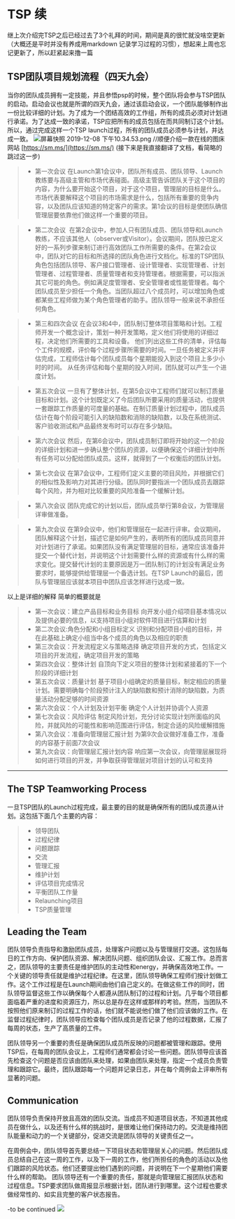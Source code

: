 # TSP 续
继上次介绍完TSP之后已经过去了3个礼拜的时间，期间是真的很忙就没啥空更新（大概还是平时并没有养成用markdown 记录学习过程的习惯），想起来上周也忘记更新了，所以赶紧起来撸一篇
## TSP团队项目规划流程（四天九会）
当你的团队成员拥有一定技能，并且参悟psp的时候，整个团队将会参与TSP团队的启动。启动会议也就是所谓的四天九会，通过该启动会议，一个团队能够制作出一份比较详细的计划。为了成为一个团结高效的工作组，所有的成员必须对计划进行承诺。为了达成一致的承诺，TSP应把所有的成员包括在而共同制订这个计划。所以，通过完成这样一个TSP launch过程，所有的团队成员必须参与计划，并达成一致。
![屏幕快照 2019-12-08 下午10.34.53.png](https://i.loli.net/2019/12/08/CQ5wLgzvGeVphl7.png)
//顺便介绍一款在线的图床网站 [https://sm.ms/](https://sm.ms/)
(接下来是我直接翻译了文档，看简略的跳过这一步)
>* 第一次会议
在Launch第1会议中，团队所有成员、团队领导、Launch教练要与高级主管和市场代表碰面。高级主管告诉团队关于这个项目的内容，为什么要开始这个项目，对于这个项目，管理层的目标是什么。市场代表要解释这个项目的市场需求是什么，包括所有重要的竞争内容，以及团队应该知道的特定客户的需求。第1会议的目标是使团队确信管理层要依靠他们做这样一个重要的项目。

>* 第二次会议
 在第2会议中，参加人只有团队成员、团队领导和Launch教练，不应该其他人（observer或Visitor）。会议期间，团队按已定义好的一系列步骤来制订进行高效团队工作所需要的条件。在第2会议中，团队对它的目标和所选择的团队角色进行文档化。标准的TSP团队角色包括团队领导、客户接口管理者、设计管理者、实现管理者、计划管理者、过程管理者、质量管理者和支持管理者。根据需要，可以指派其它可能的角色。例如满足度管理者、安全管理者或性能管理者。每个团队成员至少担任一个角色。当团队超过八个成员时，可以增加角色或都某些工程师做为某个角色管理者的助手。团队领导一般来说不承担任何角色。

>* 第三和四次会议
在会议3和4中，团队制订整体项目策略和计划。工程师开发一个概念设计，策划一种开发策略，定义他们将使用的详细过程，决定他们所需要的工具和设备。
他们列出这些工件的清单，评估每个工件的规模，评价每个过程步骤所需要的时间。一旦任务被定义并评估完成，工程师估计每个团队成员每个星期能投入到这个项目上多少小时的时间。
从任务评估和每个星期的投入时间，团队就可以产生一个进度计划。

>* 第五次会议
一旦有了整体计划，在第5会议中工程师们就可以制订质量目标和计划。这个计划既定义了今后团队所要采用的质量活动，也提供一套跟踪工作质量的可度量的基础。在制订质量计划过程中，团队成员估计在每个阶段可能引入的缺陷数和消除的缺陷数，以及在系统测试、客户验收测试和产品最终发布时可以存在多少缺陷。

>* 第六次会议
然后，在第6会议中，团队成员制订即将开始的这一个阶段的详细计划和进一步确认整个团队的资源，以便确保这个详细计划中所有任务可以分配给团队成员。这样，就得到了一个权衡后的团队计划。


>* 第七次会议
在第7会议中，工程师们定义主要的项目风险，并根据它们的相似性及影响力对其进行分级。团队同时要指派一个团队成员去跟踪每个风险，并为相对比较重要的风险准备一个缓解计划。

>* 第八次会议
团队完成它的计划以后，团队成员举行第8会议，为管理层详审做准备。


>* 第九次会议
在第9会议中，他们和管理层在一起进行评审。会议期间，团队解释这个计划，描述它是如何产生的，表明所有的团队成员同意并对计划进行了承诺。如果团队没有满足管理层的目标，通常应该准备并提交一个替代计划，并说明这个计划需要什么样的资源或有什么样的需求变化。提交替代计划的主要原因是万一团队制订的计划没有满足业务要求时，能够提供给管理层一个备选计划。在TSP Launch的最后，团队与管理层应该就本项目中团队应该怎样进行达成一致。

以上是详细的解释
简单的概要就是
>* 第一次会议：建立产品目标和业务目标
向开发小组介绍项目基本情况以及提供必要的信息，以支持项目小组对软件项目进行估算和计划
>* 第二次会议:角色分配和小组目标定义
识别和分配项目小组的目标，并在此基础上确定小组当中各个成员的角色以及相应的职责
>* 第三次会议：开发流程定义与策略选择
确定项目开发的方式，包括定义项目的开发流程，确定项目开发的策略
>* 第四次会议：整体计划
自顶向下定义项目的整体计划和紧接着的下一个阶段的详细计划
>* 第五次会议：质量计划
基于项目小组确定的质量目标，制定相应的质量计划。需要明确每个阶段预计注入的缺陷数和预计消除的缺陷数，为质量活动分配足够的时间资源
>* 第六次会议：个人计划及计划平衡
确定个人计划并协调个人资源
>* 第七次会议：风险评估
制定风险计划，充分讨论实现计划所面临的风险，并就风险的可能性和影响范围进行评估，制定合适的风险缓解措施
>* 第八次会议：准备向管理层汇报计划
为第9次会议做好准备工作，准备的内容基于前面7次会议
>* 第九次会议：向管理层汇报计划内容
响应第一次会议，向管理层展现将如何进行项目的开发，并争取获得管理层对项目计划的认可和支持

---
## The TSP Teamworking Process

一旦TSP团队的Launch过程完成，最主要的目的就是确保所有的团队成员遵从计划。这包括下面几个主要的内容：

>* 领导团队
>* 过程纪律
>* 问题跟踪
>* 交流
>* 管理汇报
>* 维护计划
>* 评估项目完成情况
>* 平衡团队工作量
>* Relaunching项目
>* TSP质量管理

## Leading the Team

团队领导负责指导和激励团队成员，处理客户问题以及与管理层打交道。这包括每日的工作方向、保护团队资源、解决团队问题、组织团队会议、汇报工作。总而言之，团队领导的主要责任是维护团队的主动性和energy，并确保高效地工作。一个关键的领导责任就是维护过程纪律。在这里，团队领导确保工程师们按计划做工作。这个工作过程是在Launch期间由他们自己定义的。在做这些工作的同时，团队领导监督这些工作以确保每个人都遵从团队制订的过程和计划。几乎每个项目都面临着严重的进度和资源压力，所以总是存在这样或那样的考验。然而，当团队不按照他们原来制订的过程工作的话，他们就不能说他们做了他们应该做的工作。在监督过程纪律时，团队领导应检查每个团队成员是否记录了他的过程数据，汇报了每周的状态，生产了高质量的工件。

团队领导另一个重要的责任是确保团队成员所反映的问题都被管理和跟踪。使用TSP后，在每周的团队会议上，工程师们通常都会讨论一些问题。团队领导应该首先检查这个问题是否应该由团队来处理，如果由团队来处理，指定一个成员负责管理和跟踪它。最终，团队跟踪每一个问题并记录日志，并在每个周例会上评审所有显著的问题。

## Communication

团队领导负责保持开放且高效的团队交流。当成员不知道项目状态，不知道其他成员在做什么，以及还有什么样的挑战时，是很难让他们保持动力的。交流是维持团队能量和动力的一个关键部分，促进交流是团队领导的关键责任之一。

在周例会中，团队领导首先要总结一下项目状态和管理层关心的问题。然后团队成员总结自己在这一周的工作，以及下一周的工作，他们所担任的角色的活动以及他们跟踪的风险状态。他们还要提出他们遇到的问题，并说明在下一个星期他们需要什么样的帮助。
团队领导还有一个重要的责任，那就是向管理层汇报团队状态和过程信息。TSP要求团队做周报显示根据计划，团队进行到哪里。这个过程也要求做经常性的、如实且完整的客户状态报告。

-to be continued
![](https://timgsa.baidu.com/timg?image&quality=80&size=b9999_10000&sec=1574010614268&di=949e2b85be6bf96f705875248d0ff915&imgtype=0&src=http%3A%2F%2Fcdn.scratch.mit.edu%2Fstatic%2Fsite%2Fprojects%2Fthumbnails%2F2899%2F8942.png)


